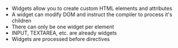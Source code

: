 * Widgets allow you to create custom HTML elements and attributes
* A widget can modify DOM and instruct the compiler to process it's children
* There can only be one widget per element
* INPUT, TEXTAREA, etc. are already widgets
* Widgets are processed before directives

